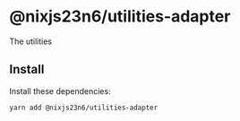 # @nixjs23n6/utilities-adapter

The utilities

## Install

Install these dependencies:

`yarn add @nixjs23n6/utilities-adapter`
